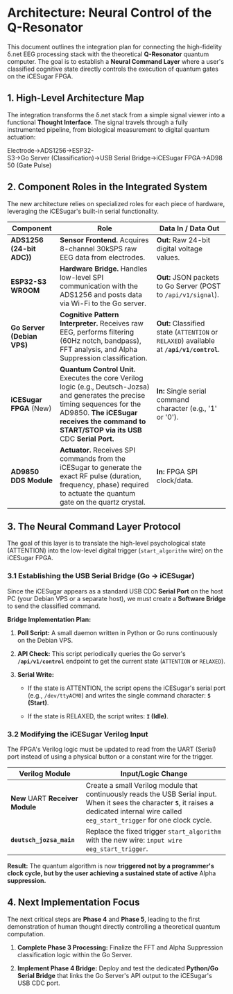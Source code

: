 # Architecture: Neural Control of the Q-Resonator

This document outlines the integration plan for connecting the high-fidelity δ.net EEG processing stack with the theoretical **Q-Resonator** quantum computer. The goal is to establish a **Neural Command Layer** where a user's classified cognitive state directly controls the execution of quantum gates on the iCESugar FPGA.

## 1. High-Level Architecture Map

The integration transforms the δ.net stack from a simple signal viewer into a functional **Thought Interface**. The signal travels through a fully instrumented pipeline, from biological measurement to digital quantum actuation:

Electrode→ADS1256→ESP32-S3→Go Server (Classification)→USB Serial Bridge→iCESugar FPGA→AD9850 (Gate Pulse)

## 2. Component Roles in the Integrated System

The new architecture relies on specialized roles for each piece of hardware, leveraging the iCESugar's built-in serial functionality.

| Component                     | Role                                                                                                                                                                                                                            | Data In / Data Out                                                                       |
| ----------------------------- | ------------------------------------------------------------------------------------------------------------------------------------------------------------------------------------------------------------------------------- | ---------------------------------------------------------------------------------------- |
| **ADS1256 (**24-bit ADC}**)** | **Sensor Frontend.** Acquires 8-channel 30kSPS raw EEG data from electrodes.                                                                                                                                                    | **Out:** Raw 24-bit digital voltage values.                                              |
| **ESP32-S3 WROOM**            | **Hardware Bridge.** Handles low-level SPI communication with the ADS1256 and posts data via Wi-Fi to the Go server.                                                                                                            | **Out:** JSON packets to Go Server (POST to `/api/v1/signal`).                           |
| **Go Server (Debian VPS)**    | **Cognitive Pattern Interpreter.** Receives raw EEG, performs filtering (60Hz notch, bandpass), FFT analysis, and Alpha Suppression classification.                                                                             | **Out:** Classified state (`ATTENTION` or `RELAXED`) available at **`/api/v1/control`**. |
| **iCESugar FPGA** (New)       | **Quantum Control Unit.** Executes the core Verilog logic (e.g., Deutsch-Jozsa) and generates the precise timing sequences for the AD9850. **The iCESugar receives the command to START/STOP via its USB** CDC **Serial Port.** | **In:** Single serial command character (e.g., '1' or '0').                              |
| **AD9850 DDS Module**         | **Actuator.** Receives SPI commands from the iCESugar to generate the exact RF pulse (duration, frequency, phase) required to actuate the quantum gate on the quartz crystal.                                                   | **In:** FPGA SPI clock/data.                                                             |

## 3. The Neural Command Layer Protocol

The goal of this layer is to translate the high-level psychological state (ATTENTION) into the low-level digital trigger (`start_algorithm` wire) on the iCESugar FPGA.

### 3.1 Establishing the USB Serial Bridge (Go → iCESugar)

Since the iCESugar appears as a standard USB CDC **Serial Port** on the host PC (your Debian VPS or a separate host), we must create a **Software Bridge** to send the classified command.

**Bridge Implementation Plan:**

1. **Poll Script:** A small daemon written in Python or Go runs continuously on the Debian VPS.
    
2. **API Check:** This script periodically queries the Go server's **`/api/v1/control`** endpoint to get the current state (`ATTENTION` or `RELAXED`).
    
3. **Serial Write:**
    
    - If the state is ATTENTION, the script opens the iCESugar's serial port (e.g., `/dev/ttyACM0`) and writes the single command character: **`S` (Start)**.
        
    - If the state is RELAXED, the script writes: **`I` (Idle)**.
        

### 3.2 Modifying the iCESugar Verilog Input

The FPGA's Verilog logic must be updated to read from the UART (Serial) port instead of using a physical button or a constant wire for the trigger.

|Verilog Module|Input/Logic Change|
|---|---|
|**New** UART **Receiver Module**|Create a small Verilog module that continuously reads the USB Serial input. When it sees the character **`S`**, it raises a dedicated internal wire called `eeg_start_trigger` for one clock cycle.|
|**`deutsch_jozsa_main`**|Replace the fixed trigger `start_algorithm` with the new wire: `input wire eeg_start_trigger`.|

**Result:** The quantum algorithm is now **triggered not by a programmer's clock cycle, but by the user achieving a sustained state of active** Alpha **suppression.**

## 4. Next Implementation Focus

The next critical steps are **Phase 4** and **Phase 5**, leading to the first demonstration of human thought directly controlling a theoretical quantum computation.

1. **Complete Phase 3 Processing:** Finalize the FFT and Alpha Suppression classification logic within the Go Server.
    
2. **Implement Phase 4 Bridge:** Deploy and test the dedicated **Python/Go Serial Bridge** that links the Go Server's API output to the iCESugar's USB CDC port.
